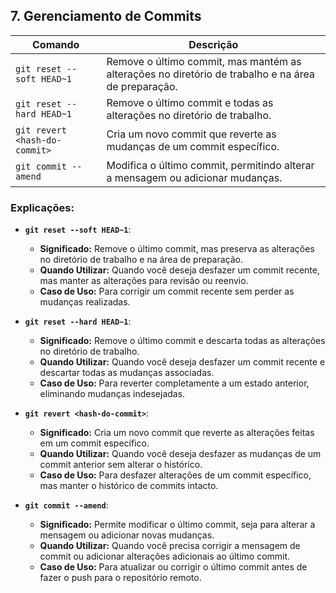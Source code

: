 ## 7. Gerenciamento de Commits

| Comando                                     | Descrição                                                    |
|---------------------------------------------|--------------------------------------------------------------|
| `git reset --soft HEAD~1`                  | Remove o último commit, mas mantém as alterações no diretório de trabalho e na área de preparação. |
| `git reset --hard HEAD~1`                  | Remove o último commit e todas as alterações no diretório de trabalho. |
| `git revert <hash-do-commit>`               | Cria um novo commit que reverte as mudanças de um commit específico. |
| `git commit --amend`                        | Modifica o último commit, permitindo alterar a mensagem ou adicionar mudanças. |

### Explicações:

- **`git reset --soft HEAD~1`**:
  - **Significado:** Remove o último commit, mas preserva as alterações no diretório de trabalho e na área de preparação.
  - **Quando Utilizar:** Quando você deseja desfazer um commit recente, mas manter as alterações para revisão ou reenvio.
  - **Caso de Uso:** Para corrigir um commit recente sem perder as mudanças realizadas.

- **`git reset --hard HEAD~1`**:
  - **Significado:** Remove o último commit e descarta todas as alterações no diretório de trabalho.
  - **Quando Utilizar:** Quando você deseja desfazer um commit recente e descartar todas as mudanças associadas.
  - **Caso de Uso:** Para reverter completamente a um estado anterior, eliminando mudanças indesejadas.

- **`git revert <hash-do-commit>`**:
  - **Significado:** Cria um novo commit que reverte as alterações feitas em um commit específico.
  - **Quando Utilizar:** Quando você deseja desfazer as mudanças de um commit anterior sem alterar o histórico.
  - **Caso de Uso:** Para desfazer alterações de um commit específico, mas manter o histórico de commits intacto.

- **`git commit --amend`**:
  - **Significado:** Permite modificar o último commit, seja para alterar a mensagem ou adicionar novas mudanças.
  - **Quando Utilizar:** Quando você precisa corrigir a mensagem de commit ou adicionar alterações adicionais ao último commit.
  - **Caso de Uso:** Para atualizar ou corrigir o último commit antes de fazer o push para o repositório remoto.